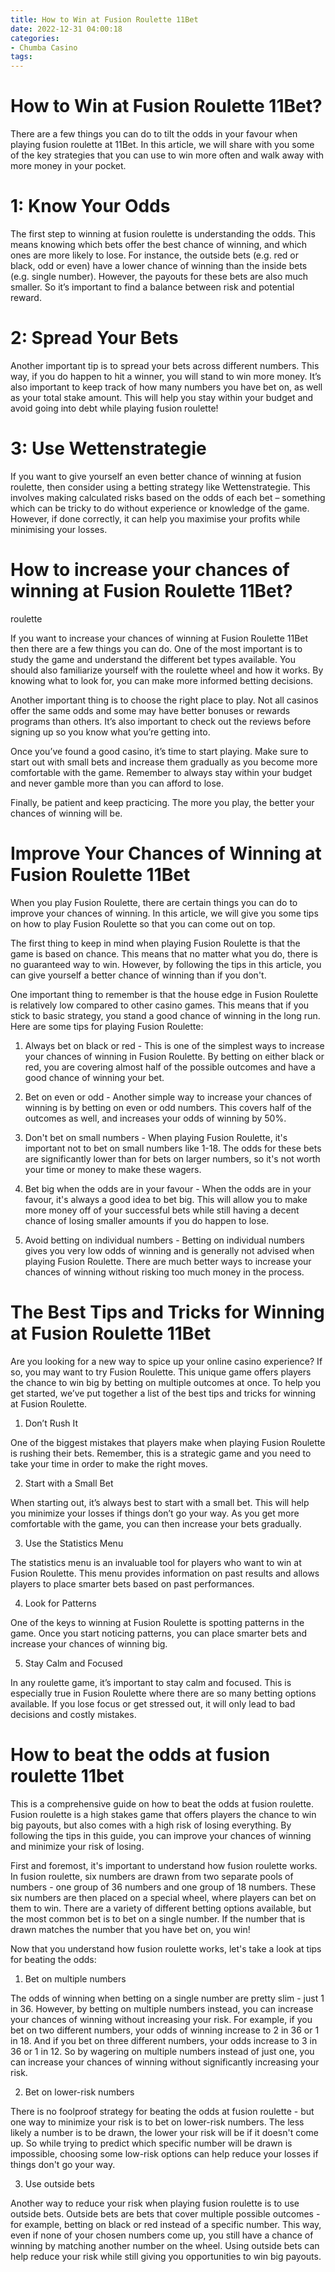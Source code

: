```yaml
---
title: How to Win at Fusion Roulette 11Bet 
date: 2022-12-31 04:00:18
categories:
- Chumba Casino
tags:
---
```



#  How to Win at Fusion Roulette 11Bet? 

There are a few things you can do to tilt the odds in your favour when playing fusion roulette at 11Bet. In this article, we will share with you some of the key strategies that you can use to win more often and walk away with more money in your pocket.

# 1: Know Your Odds 

The first step to winning at fusion roulette is understanding the odds. This means knowing which bets offer the best chance of winning, and which ones are more likely to lose. For instance, the outside bets (e.g. red or black, odd or even) have a lower chance of winning than the inside bets (e.g. single number). However, the payouts for these bets are also much smaller. So it’s important to find a balance between risk and potential reward.

# 2: Spread Your Bets 

Another important tip is to spread your bets across different numbers. This way, if you do happen to hit a winner, you will stand to win more money. It’s also important to keep track of how many numbers you have bet on, as well as your total stake amount. This will help you stay within your budget and avoid going into debt while playing fusion roulette!

# 3: Use Wettenstrategie 

If you want to give yourself an even better chance of winning at fusion roulette, then consider using a betting strategy like Wettenstrategie. This involves making calculated risks based on the odds of each bet – something which can be tricky to do without experience or knowledge of the game. However, if done correctly, it can help you maximise your profits while minimising your losses.

#  How to increase your chances of winning at Fusion Roulette 11Bet? 

 roulette

If you want to increase your chances of winning at Fusion Roulette 11Bet then there are a few things you can do. One of the most important is to study the game and understand the different bet types available. You should also familiarize yourself with the roulette wheel and how it works. By knowing what to look for, you can make more informed betting decisions.

Another important thing is to choose the right place to play. Not all casinos offer the same odds and some may have better bonuses or rewards programs than others. It’s also important to check out the reviews before signing up so you know what you’re getting into.

Once you’ve found a good casino, it’s time to start playing. Make sure to start out with small bets and increase them gradually as you become more comfortable with the game. Remember to always stay within your budget and never gamble more than you can afford to lose.

Finally, be patient and keep practicing. The more you play, the better your chances of winning will be.

#  Improve Your Chances of Winning at Fusion Roulette 11Bet 

When you play Fusion Roulette, there are certain things you can do to improve your chances of winning. In this article, we will give you some tips on how to play Fusion Roulette so that you can come out on top.

The first thing to keep in mind when playing Fusion Roulette is that the game is based on chance. This means that no matter what you do, there is no guaranteed way to win. However, by following the tips in this article, you can give yourself a better chance of winning than if you don't.

One important thing to remember is that the house edge in Fusion Roulette is relatively low compared to other casino games. This means that if you stick to basic strategy, you stand a good chance of winning in the long run. Here are some tips for playing Fusion Roulette:

1) Always bet on black or red - This is one of the simplest ways to increase your chances of winning in Fusion Roulette. By betting on either black or red, you are covering almost half of the possible outcomes and have a good chance of winning your bet.

2) Bet on even or odd - Another simple way to increase your chances of winning is by betting on even or odd numbers. This covers half of the outcomes as well, and increases your odds of winning by 50%.

3) Don't bet on small numbers - When playing Fusion Roulette, it's important not to bet on small numbers like 1-18. The odds for these bets are significantly lower than for bets on larger numbers, so it's not worth your time or money to make these wagers.

4) Bet big when the odds are in your favour - When the odds are in your favour, it's always a good idea to bet big. This will allow you to make more money off of your successful bets while still having a decent chance of losing smaller amounts if you do happen to lose.

5) Avoid betting on individual numbers - Betting on individual numbers gives you very low odds of winning and is generally not advised when playing Fusion Roulette. There are much better ways to increase your chances of winning without risking too much money in the process.

#  The Best Tips and Tricks for Winning at Fusion Roulette 11Bet 

Are you looking for a new way to spice up your online casino experience? If so, you may want to try Fusion Roulette. This unique game offers players the chance to win big by betting on multiple outcomes at once. To help you get started, we’ve put together a list of the best tips and tricks for winning at Fusion Roulette.

1. Don’t Rush It

One of the biggest mistakes that players make when playing Fusion Roulette is rushing their bets. Remember, this is a strategic game and you need to take your time in order to make the right moves.

2. Start with a Small Bet

When starting out, it’s always best to start with a small bet. This will help you minimize your losses if things don’t go your way. As you get more comfortable with the game, you can then increase your bets gradually.

3. Use the Statistics Menu

The statistics menu is an invaluable tool for players who want to win at Fusion Roulette. This menu provides information on past results and allows players to place smarter bets based on past performances.

4. Look for Patterns

One of the keys to winning at Fusion Roulette is spotting patterns in the game. Once you start noticing patterns, you can place smarter bets and increase your chances of winning big.

5. Stay Calm and Focused

In any roulette game, it’s important to stay calm and focused. This is especially true in Fusion Roulette where there are so many betting options available. If you lose focus or get stressed out, it will only lead to bad decisions and costly mistakes.

#  How to beat the odds at fusion roulette 11bet

This is a comprehensive guide on how to beat the odds at fusion roulette. Fusion roulette is a high stakes game that offers players the chance to win big payouts, but also comes with a high risk of losing everything. By following the tips in this guide, you can improve your chances of winning and minimize your risk of losing.

First and foremost, it's important to understand how fusion roulette works. In fusion roulette, six numbers are drawn from two separate pools of numbers - one group of 36 numbers and one group of 18 numbers. These six numbers are then placed on a special wheel, where players can bet on them to win. There are a variety of different betting options available, but the most common bet is to bet on a single number. If the number that is drawn matches the number that you have bet on, you win!

Now that you understand how fusion roulette works, let's take a look at tips for beating the odds:

1) Bet on multiple numbers

The odds of winning when betting on a single number are pretty slim - just 1 in 36. However, by betting on multiple numbers instead, you can increase your chances of winning without increasing your risk. For example, if you bet on two different numbers, your odds of winning increase to 2 in 36 or 1 in 18. And if you bet on three different numbers, your odds increase to 3 in 36 or 1 in 12. So by wagering on multiple numbers instead of just one, you can increase your chances of winning without significantly increasing your risk.

2) Bet on lower-risk numbers

There is no foolproof strategy for beating the odds at fusion roulette - but one way to minimize your risk is to bet on lower-risk numbers. The less likely a number is to be drawn, the lower your risk will be if it doesn't come up. So while trying to predict which specific number will be drawn is impossible, choosing some low-risk options can help reduce your losses if things don't go your way.

3) Use outside bets

Another way to reduce your risk when playing fusion roulette is to use outside bets. Outside bets are bets that cover multiple possible outcomes - for example, betting on black or red instead of a specific number. This way, even if none of your chosen numbers come up, you still have a chance of winning by matching another number on the wheel. Using outside bets can help reduce your risk while still giving you opportunities to win big payouts.